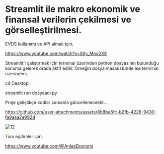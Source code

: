 # Streamlit ile makro ekonomik ve finansal verilerin çekilmesi ve görselleştirilmesi.

EVDS kullanımı ve API almak için;

https://www.youtube.com/watch?v=StIy_Mno2X8

Streamlit'i çalıştırmak için terminal üzerinden python dosyasının bulunduğu konuma gelerek orada aktif edilir. Örneğin dosya masaüstünde ise terminal üzerinden;

cd Desktop

streamlit run dosyaadı.py


Proje geliştikçe kodlar zamanla güncellenecektir...


https://github.com/user-attachments/assets/8b8ba5fc-b2fb-4228-9430-fa9aaa2a992d

![12](https://github.com/user-attachments/assets/60bbc805-8e54-4624-8037-36003a5d5fea)



Tüm eğitimler için;

https://www.youtube.com/@AnlasEkonomi
 
